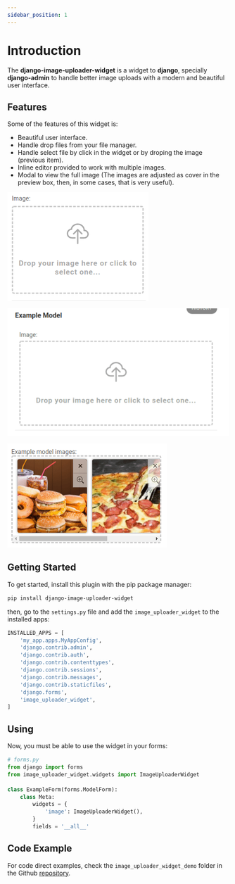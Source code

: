 ```yaml
---
sidebar_position: 1
---
```


# Introduction

The **django-image-uploader-widget** is a widget to **django**, specially **django-admin** to handle better image uploads with a modern and beautiful user interface.

## Features

Some of the features of this widget is:

- Beautiful user interface.
- Handle drop files from your file manager.
- Handle select file by click in the widget or by droping the image (previous item).
- Inline editor provided to work with multiple images.
- Modal to view the full image (The images are adjusted as cover in the preview box, then, in some cases, that is very useful).

![Drag and Drop Image](/img/beautiful.gif)

![Select by click](/img/click.gif)

![Inline handle](/img/inline_multiple.gif)

## Getting Started

To get started, install this plugin with the pip package manager:

```sh
pip install django-image-uploader-widget
```

then, go to the `settings.py` file and add the `image_uploader_widget` to the installed apps:

```python
INSTALLED_APPS = [
    'my_app.apps.MyAppConfig',
    'django.contrib.admin',
    'django.contrib.auth',
    'django.contrib.contenttypes',
    'django.contrib.sessions',
    'django.contrib.messages',
    'django.contrib.staticfiles',
    'django.forms',
    'image_uploader_widget',
]
```

## Using

Now, you must be able to use the widget in your forms:

```python
# forms.py
from django import forms
from image_uploader_widget.widgets import ImageUploaderWidget

class ExampleForm(forms.ModelForm):
    class Meta:
        widgets = {
            'image': ImageUploaderWidget(),
        }
        fields = '__all__'
```

## Code Example

For code direct examples, check the `image_uploader_widget_demo` folder in the Github [repository](https://github.com/inventare/django-image-uploader-widget).

